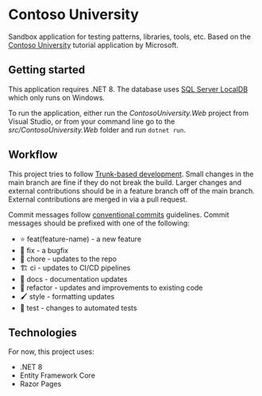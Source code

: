 # Contoso University
Sandbox application for testing patterns, libraries, tools, etc. Based on the [Contoso University](https://learn.microsoft.com/en-us/aspnet/core/data/ef-rp/intro?view=aspnetcore-8.0&tabs=visual-studio) tutorial application by Microsoft.

## Getting started
This application requires .NET 8. The database uses [SQL Server LocalDB](https://learn.microsoft.com/en-us/sql/database-engine/configure-windows/sql-server-express-localdb?view=sql-server-ver16) which only runs on Windows.

To run the application, either run the *ContosoUniversity.Web* project from Visual Studio, or from your command line go to the *src/ContosoUniversity.Web* folder and run `dotnet run`.

## Workflow
This project tries to follow [Trunk-based development](https://trunkbaseddevelopment.com/). Small changes in the main branch are fine if they do not break the build. Larger changes and external contributions should be in a feature branch off of the main branch. External contributions are merged in via a pull request.

Commit messages follow [conventional commits](https://www.conventionalcommits.org/en/v1.0.0/) guidelines. Commit messages should be prefixed with one of the following:

* ⭐ feat(feature-name) - a new feature
* 🔨 fix - a bugfix
* 🥱 chore - updates to the repo
* 🏗️ ci - updates to CI/CD pipelines
* 📄 docs - documentation updates
* 🔁 refactor - updates and improvements to existing code
* 🖌️ style - formatting updates
* 🧪 test - changes to automated tests

## Technologies
For now, this project uses:
- .NET 8
- Entity Framework Core
- Razor Pages
